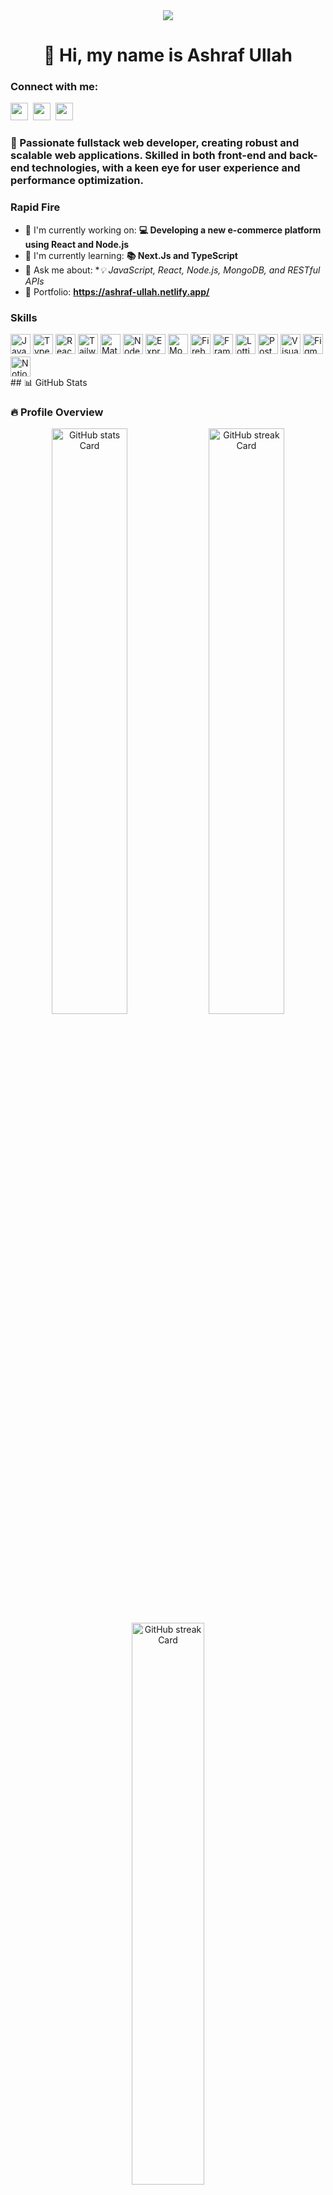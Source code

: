 <div align="center">
   <img src="https://miro.medium.com/v2/resize:fit:1358/0*FGD6BUzzZs1VJLuY.gif">
</div>
<div id="toc">
  <ul align="center" style="list-style: none">
    <summary>
      <h1>
        👋 Hi, my name is Ashraf Ullah
      </h1>
    </summary>
  </ul>
</div>

**<h3 align="left">Connect with me:</h3>** 
<p align="left">
  <a href="https://github.com/AaSsHhRrAaFf" target="_blank"><img src="https://img.shields.io/badge/GitHub-100000?style=for-the-badge&logo=github&logoColor=white" height="28" style="margin-right: 4px"></a> 
  <a href="https://www.linkedin.com/in/ashraf-ullah-2b731524b/" target="_blank"><img src="https://img.shields.io/badge/LinkedIn-0077B5?style=for-the-badge&logo=linkedin&logoColor=white" height="28" style="margin-right: 4px"></a> 
  <a href="https://x.com/ashraf_ullah_01" target="_blank"><img src="https://img.shields.io/badge/Twitter-000000?style=for-the-badge&logo=X&logoColor=white" height="28" style="margin-right: 4px"></a>
</p>

 **<h3 align="left">🚀 Passionate fullstack web developer, creating robust and scalable web applications. Skilled in both front-end and back-end technologies, with a keen eye for user experience and performance optimization.</h3>**

**<h3 align="left">Rapid Fire</h3>**

- 💼 I'm currently working on: **💻 Developing a new e-commerce platform using React and Node.js**
- 🌱 I'm currently learning: **📚 Next.Js and TypeScript**
- 💬 Ask me about: **💡 JavaScript, React, Node.js, MongoDB, and RESTful APIs*
- 📂 Portfolio: **<a href="https://ashraf-ullah.netlify.app/" target="_blank">https://ashraf-ullah.netlify.app/</a>**

 **<h3 align="left">Skills</h3>**

<div style="display: flex; flex-wrap: wrap; gap: 4px; justify-content: left;">
  <!-- Programming Languages -->
  <img src="https://img.shields.io/badge/JavaScript-F7DF1C?logo=javascript&logoColor=white" height="32" alt="JavaScript">
  <img src="https://img.shields.io/badge/TypeScript-3178C6?logo=typescript&logoColor=white" height="32" alt="TypeScript">

  <!-- Frontend Technologies -->
  <img src="https://img.shields.io/badge/React-20232A?logo=react&logoColor=61DAFB" height="32" alt="React">
  <img src="https://img.shields.io/badge/Tailwind_CSS-38B2AC?logo=tailwind-css&logoColor=white" height="32" alt="Tailwind CSS">
  <img src="https://img.shields.io/badge/Material_UI-007FFF?logo=material-ui&logoColor=white" height="32" alt="Material-UI">

  <!-- Backend Technologies -->
  <img src="https://img.shields.io/badge/Node.js-8CC84B?logo=node.js&logoColor=white" height="32" alt="Node.js">
  <img src="https://img.shields.io/badge/Express-000000?logo=express&logoColor=white" height="32" alt="Express">

  <!-- Databases -->
  <img src="https://img.shields.io/badge/MongoDB-4EA94B?logo=mongodb&logoColor=white" height="32" alt="MongoDB">
  <img src="https://img.shields.io/badge/Firebase-FFCA28?logo=firebase&logoColor=white" height="32" alt="Firebase">

  <!-- Animation & Motion Libraries -->
  <img src="https://img.shields.io/badge/Framer_Motion-0085FF?logo=framer&logoColor=white" height="32" alt="Framer Motion">
  <img src="https://img.shields.io/badge/Lottie-FF6F00?logo=lottie&logoColor=white" height="32" alt="Lottie">

  <!-- Tools & Utilities -->
  <img src="https://img.shields.io/badge/Postman-FF6C37?logo=postman&logoColor=white" height="32" alt="Postman">
  <img src="https://img.shields.io/badge/Visual_Studio_Code-007ACC?logo=visual-studio-code&logoColor=white" height="32" alt="Visual Studio Code">
  <img src="https://img.shields.io/badge/Figma-F24E1E?logo=figma&logoColor=white" height="32" alt="Figma">
  <img src="https://img.shields.io/badge/Notion-000000?logo=notion&logoColor=white" height="32" alt="Notion">

</div>
## 📊 GitHub Stats

### 🔥 Profile Overview
<p align="center">
  <img width="49%" src="https://github-readme-stats.vercel.app/api?username=AaSsHhRrAaFf&theme=react&hide_title=false&hide_rank=false&show_icons=true&include_all_commits=true&count_private=true&line_height=23" alt="GitHub stats Card" />
  <img width="49%" src="https://streak-stats.demolab.com/?user=AaSsHhRrAaFf&theme=react&hide_border=false&date_format=M+j%5B%2C+Y%5D&mode=daily" alt="GitHub streak Card" />
    <img width="48%" src="https://streak-stats.demolab.com/?user=AaSsHhRrAaFf&theme=react&hide_border=false&date_format=M+j%5B%2C+Y%5D&mode=daily&hide_total_contributions=false&hide_current_streak=false&hide_longest_streak=false&card_height=200" alt="GitHub streak Card" />
</p>

### 💻 Language Breakdown
<p align="center">
  <img width="49%" src="https://github-readme-stats.vercel.app/api/top-langs?username=AaSsHhRrAaFf&theme=react&hide_title=false&layout=compact&langs_count=6&hide_progress=false&card_width=400" alt="GitHub top-langs Card" />
  <img width="49%" src="https://github-readme-stats.vercel.app/api/pin/?username=AaSsHhRrAaFf&repo=Bubble&bg_color=35%2C2dd4bf%2C784BA0%2C2B86C5&show_owner=true&title_color=fff&text_color=fff&icon_color=fff" alt="Highlighted Repository" />
</p>

